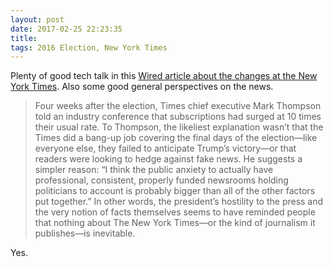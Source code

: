 ```yaml
---
layout: post
date: 2017-02-25 22:23:35
title: 
tags: 2016 Election, New York Times
---
```


Plenty of good tech talk in this
[Wired article about the changes at the New York Times](https://www.wired.com/2017/02/new-york-times-digital-journalism/). Also some good general perspectives on the news.

> Four weeks after the election, Times chief executive Mark Thompson told an industry conference that subscriptions had surged at 10 times their usual rate. To Thompson, the likeliest explanation wasn’t that the Times did a bang-up job covering the final days of the election—like everyone else, they failed to anticipate Trump’s victory—or that readers were looking to hedge against fake news. He suggests a simpler reason: “I think the public anxiety to actually have professional, consistent, properly funded newsrooms holding politicians to account is probably bigger than all of the other factors put together.” In other words, the president’s hostility to the press and the very notion of facts themselves seems to have reminded people that nothing about The New York Times—or the kind of journalism it publishes—is inevitable.

Yes.